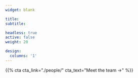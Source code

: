 ```yaml
---
widget: blank

title:
subtitle:

headless: true
active: false
weight: 20

design:
  columns: '1'
---
```


{{% cta cta_link="./people/" cta_text="Meet the team →" %}}
